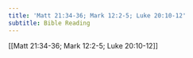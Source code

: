 ```yaml
---
title: 'Matt 21:34-36; Mark 12:2-5; Luke 20:10-12'
subtitle: Bible Reading
---
```


[[Matt 21:34-36; Mark 12:2-5; Luke 20:10-12]]